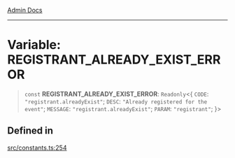 [Admin Docs](/)

***

# Variable: REGISTRANT\_ALREADY\_EXIST\_ERROR

> `const` **REGISTRANT\_ALREADY\_EXIST\_ERROR**: `Readonly`\<\{ `CODE`: `"registrant.alreadyExist"`; `DESC`: `"Already registered for the event"`; `MESSAGE`: `"registrant.alreadyExist"`; `PARAM`: `"registrant"`; \}\>

## Defined in

[src/constants.ts:254](https://github.com/Suyash878/talawa-api/blob/cfd688207611ba245c99edd8dbaccb2cdbf6a043/src/constants.ts#L254)
